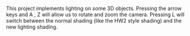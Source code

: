 This project implements lighting on some 3D objects. 
Pressing the arrow keys and A , Z will allow us to rotate and zoom the camera. Pressing
L will switch between the normal shading (like the HW2 style shading) and the new lighting
shading.
